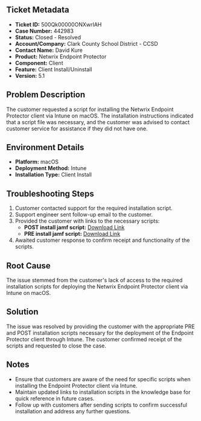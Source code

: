 ## Ticket Metadata
- **Ticket ID:** 500Qk00000ONXwrIAH
- **Case Number:** 442983
- **Status:** Closed - Resolved
- **Account/Company:** Clark County School District - CCSD
- **Contact Name:** David Kure
- **Product:** Netwrix Endpoint Protector
- **Component:** Client
- **Feature:** Client Install/Uninstall
- **Version:** 5.1

## Problem Description
The customer requested a script for installing the Netwrix Endpoint Protector client via Intune on macOS. The installation instructions indicated that a script file was necessary, and the customer was advised to contact customer service for assistance if they did not have one.

## Environment Details
- **Platform:** macOS
- **Deployment Method:** Intune
- **Installation Type:** Client Install

## Troubleshooting Steps
1. Customer contacted support for the required installation script.
2. Support engineer sent follow-up email to the customer.
3. Provided the customer with links to the necessary scripts:
   - **POST install jamf script:** [Download Link](https://download.endpointprotector.com/custom_files/epp_change_ip_epp_run.zip)
   - **PRE install jamf script:** [Download Link](https://download.endpointprotector.com/custom_files/epp_change_ip_preinstall.sh.zip)
4. Awaited customer response to confirm receipt and functionality of the scripts.

## Root Cause
The issue stemmed from the customer's lack of access to the required installation scripts for deploying the Netwrix Endpoint Protector client via Intune on macOS.

## Solution
The issue was resolved by providing the customer with the appropriate PRE and POST installation scripts necessary for the deployment of the Endpoint Protector client through Intune. The customer confirmed receipt of the scripts and requested to close the case.

## Notes
- Ensure that customers are aware of the need for specific scripts when installing the Endpoint Protector client via Intune.
- Maintain updated links to installation scripts in the knowledge base for quick reference in future cases.
- Follow up with customers after sending scripts to confirm successful installation and address any further questions.